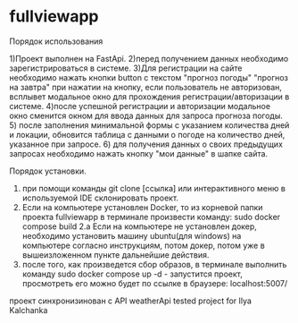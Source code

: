 # fullviewapp
Порядок использования

1)Проект выполнен на FastApi.
2)перед получением данных необходимо зарегистрироваться в системе.
3)Для регистрации на сайте необходимо нажать кнопки button с 
текстом "прогноз погоды" "прогноз на завтра"
при нажатии на кнопку, если пользователь не 
авторизован, всплывет модальное окно для прохождения 
регистрации/авторизации в системе.
4)после успешной регистрации и авторизации модальное 
окно сменится окном для ввода данных для запроса прогноза погоды.
5) после заполнения минимальной формы с указанием количества дней и локации,
обновится таблица с данными о погоде на количество дней, указанное при запросе.
6) для получения данных о своих предыдущих запросах необходимо нажать кнопку "мои данные" в шапке сайта.

Порядок установки.

1) при помощи команды git clone [ссылка] или интерактивного меню в используемой IDE склонировать проект.
2) Если на компьютере установлен Docker, то из корневой папки проекта fullviewapp в терминале произвести команду: sudo docker compose build
2.а Если на компьютере не установлен докер, необходимо установить машину ubuntu(для windows) на компьютере согласно инструкциям, потом докер, потом уже в вышеизложенном пункте дальнейшие действия.
3) после того, как произведется сбор образов, в терминале выполнить команду sudo docker compose up -d - запустится проект, просмотреть его можно будет по ссылке в браузере: localhost:5007/

проект синхронизинован с API weatherApi
tested project for Ilya Kalchanka
